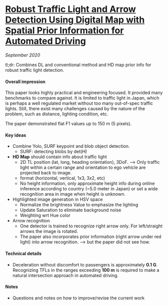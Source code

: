 # [Robust Traffic Light and Arrow Detection Using Digital Map with Spatial Prior Information for Automated Driving](https://www.mdpi.com/1424-8220/20/4/1181)

_September 2020_

tl;dr: Combines DL and conventional method and HD map prior info for robust traffic light detection.

#### Overall impression
This paper looks highly practical and engineering focused. It provided many benchmarks to compare against. It is limited to traffic light in Japan, which is perhaps a well regulated market without too many out-of-spec traffic lights. Still, there exist many challenges caused by the nature of the problem, such as distance, lighting condition, etc.

The paper demonstrated flat F1 values up to 150 m (5 pixels).

#### Key ideas
- Combine Yolo, SURF keypoint and blob object detection.
	- SURF: detecting blobs by det(H)
- **HD Map** should contain info about traffic light
	- 2D TL position (lat, long, heading orientation), 3DoF. --> Only traffic light within a certain range and orientation to ego vehicle are projected back to image.
	- format (horizontal, vertical, 1x3, 3x2, etc)
	- No height information, only approximate height info during online inference according to country (~5.0 meter in Japan) or set a wide recognition area in image when height is unknown.
- Highlighted image generation in HSV space
	- Normalize the brightness Value to emphasize the lighting
	- Update Saturation to eliminate background noise
	- Weighting wrt Hue color
- Arrow recognition
	- One detector is trained to recognize right arrow only. For left/straight arrows the image is rotated. 
	- The paper also incorporates prior information (right arrow under red light) into arrow recognition. --> but the paper did not see how.

#### Technical details
- Deceleration without discomfort to passengers is approximately **0.1 G**. Recognizing TFLs in the ranges exceeding **100 m** is required to make a natural intersection approach in automated driving.

#### Notes
- Questions and notes on how to improve/revise the current work  

